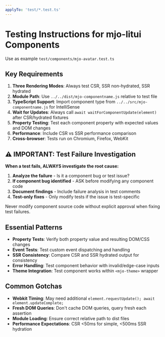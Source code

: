 ```yaml
---
applyTo: 'test/*.test.ts'
---
```


# Testing Instructions for mjo-litui Components

Use as example `test/components/mjo-avatar.test.ts`

## Key Requirements

1. **Three Rendering Modes**: Always test CSR, SSR non-hydrated, SSR hydrated
2. **Module Path**: Use `../../dist/mjo-componentname.js` relative to test file
3. **TypeScript Support**: Import component type from `../../src/mjo-componentname.js` for IntelliSense
4. **Wait for Updates**: Always call `await waitForComponentUpdate(element)` after CSR/hydrated fixtures
5. **Property Testing**: Test each component property with expected values and DOM changes
6. **Performance**: Include CSR vs SSR performance comparison
7. **Cross-browser**: Tests run on Chromium, Firefox, WebKit

## ⚠️ IMPORTANT: Test Failure Investigation

**When a test fails, ALWAYS investigate the root cause:**

1. **Analyze the failure** - Is it a component bug or test issue?
2. **If component bug identified** - ASK before modifying any component code
3. **Document findings** - Include failure analysis in test comments
4. **Test-only fixes** - Only modify tests if the issue is test-specific

Never modify component source code without explicit approval when fixing test failures.

## Essential Patterns

- **Property Tests**: Verify both property value and resulting DOM/CSS changes
- **Event Tests**: Test custom event dispatching and handling
- **SSR Consistency**: Compare CSR and SSR hydrated output for consistency
- **Error Handling**: Test component behavior with invalid/edge-case inputs
- **Theme Integration**: Test component works within `<mjo-theme>` wrapper

## Common Gotchas

- **Webkit Timing**: May need additional `element.requestUpdate(); await element.updateComplete;` 
- **Fresh DOM Queries**: Don't cache DOM queries, query fresh each assertion
- **Module Loading**: Ensure correct relative path to dist files
- **Performance Expectations**: CSR <50ms for simple, <500ms SSR hydration
